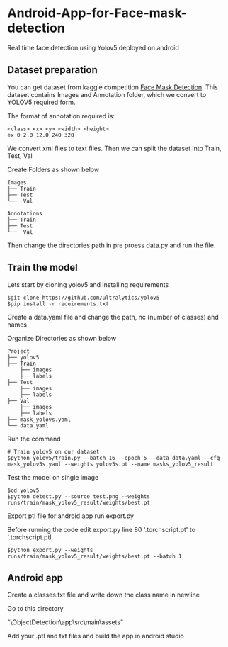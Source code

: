 # Android-App-for-Face-mask-detection

Real time face detection using Yolov5 deployed on android


## Dataset preparation 

You can get dataset from kaggle competition [Face Mask Detection](https://www.kaggle.com/andrewmvd/face-mask-detection).
This dataset contains Images and Annotation folder, which we convert to YOLOV5 required form.

The format of annotation required is:

```
<class> <x> <y> <width> <height>
ex 0 2.0 12.0 240 320
```
We convert xml files to text files. Then we can split the dataset into Train, Test, Val

Create Folders as shown below

    
    Images
    ├── Train
    ├── Test
    └──  Val
    
    Annotations
    ├── Train
    ├── Test
    └──  Val


Then change the directories path in pre proess data.py and run the file.

## Train the model

Lets start by cloning yolov5 and installing requirements 

```
$git clone https://github.com/ultralytics/yolov5
$pip install -r requirements.txt
```

Create a data.yaml file and change the path, nc (number of classes) and names 

Organize Directories as shown below

    Project
    ├── yolov5
    ├── Train
        ├── images
        ├── labels
    ├── Test
        ├── images
        ├── labels
    ├── Val
        ├── images
        ├── labels
    ├── mask_yolovs.yaml
    └── data.yaml 
 
Run the command

 ```
# Train yolov5 on our dataset
$python yolov5/train.py --batch 16 --epoch 5 --data data.yaml --cfg mask_yolov5s.yaml --weights yolov5s.pt --name masks_yolov5_result
```
 
 Test the model on single image
 ```
 $cd yolov5
 $python detect.py --source test.png --weights runs/train/mask_yolov5_result/weights/best.pt
 ```
 
 Export ptl file for android app run export.py
 
 Before running the code edit export.py line 80 '.torchscript.pt' to '.torchscript.ptl
 ```
 $python export.py --weights runs/train/mask_yolov5_result/weights/best.pt --batch 1
 ```
 
 ## Android app
 
 Create a classes.txt file and write down the class name in newline
 
 Go to this directory 
 
 "\ObjectDetection\app\src\main\assets"
 
 Add your .ptl and txt files and build the app in android studio
 
 
 
 
 
 
 
 
